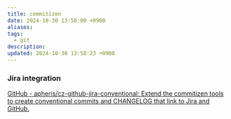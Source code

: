 ```yaml
---
title: commitizen
date: 2024-10-30 13:58:00 +0900
aliases: 
tags:
  - git
description: 
updated: 2024-10-30 13:58:23 +0900
---
```


### Jira integration

[GitHub - apheris/cz-github-jira-conventional: Extend the commitizen tools to create conventional commits and CHANGELOG that link to Jira and GitHub.](https://github.com/apheris/cz-github-jira-conventional)